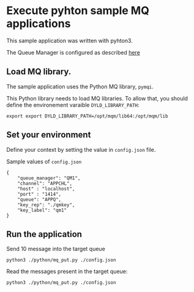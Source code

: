 # Execute pyhton sample MQ applications

This sample application was written with pyhton3.

The Queue Manager is configured as described [here](../README.MD)

## Load MQ library.

The sample application uses the Python MQ library, `pymqi`. 

This Python library needs to load MQ libraries. To allow that, you should define the environement varaible `DYLD_LIBRARY_PATH`:
```
export export DYLD_LIBRARY_PATH=/opt/mqm/lib64:/opt/mqm/lib
```

## Set your environment

Define your context by setting the value in `config.json` file.

Sample values of `config.json`
```
{
    "queue_manager": "QM1",
    "channel": "APPCHL",
    "host" : "localhost",
    "port" : "1414",
    "queue": "APPQ",
    "key_rep": "./qmkey",
    "key_label": "qm1"
}
``` 

## Run the application

Send 10 message into the target queue

```
python3 ./python/mq_put.py ./config.json
```

Read the messages present in the target queue:
```
python3 ./python/mq_put.py ./config.json
```


